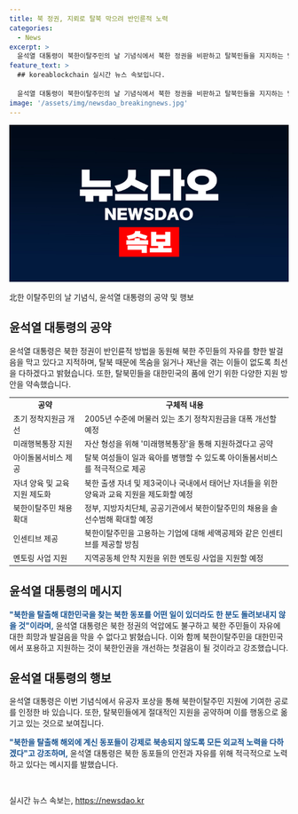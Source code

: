 ```yaml
---
title: 북 정권, 지뢰로 탈북 막으려 반인륜적 노력
categories:
  - News
excerpt: >
  윤석열 대통령이 북한이탈주민의 날 기념식에서 북한 정권을 비판하고 탈북민들을 지지하는 발언을 했다. 탈북민들의 안전한 대한민국 안착을 약속하며 초기 정착지원금 개선과 여성과 자녀들을 위한 지원책을 발표했고, 북한이탈주민 고용을 촉진하는 인센티브를 제시했다. 또한 북한정권의 인권 문제를 해결하여 자유통일을 향한 노력을 약속하며, 꾸준한 노력에 대한 격려와 성과를 찬양하며 훈·포장 및 표창을 수여했다.
feature_text: >
  ## koreablockchain 실시간 뉴스 속보입니다.

  윤석열 대통령이 북한이탈주민의 날 기념식에서 북한 정권을 비판하고 탈북민들을 지지하는 발언을 했다. 탈북민들의 안전한 대한민국 안착을 약속하며 초기 정착지원금 개선과 여성과 자녀들을 위한 지원책을 발표했고, 북한이탈주민 고용을 촉진하는 인센티브를 제시했다. 또한 북한정권의 인권 문제를 해결하여 자유통일을 향한 노력을 약속하며, 꾸준한 노력에 대한 격려와 성과를 찬양하며 훈·포장 및 표창을 수여했다.
image: '/assets/img/newsdao_breakingnews.jpg'
---
```


<p><img src="/assets/img/newsdao_breakingnews.jpg" alt="koreablockchain 속보" /></p>

<p>北한 이탈주민의 날 기념식, 윤석열 대통령의 공약 및 행보 </p>

<h2 data-ke-size="size26">윤석열 대통령의 공약</h2>

<p data-ke-size="size16">윤석열 대통령은 북한 정권이 반인륜적 방법을 동원해 북한 주민들의 자유를 향한 발걸음을 막고 있다고 지적하며, 탈북 때문에 목숨을 잃거나 재난을 겪는 이들이 없도록 최선을 다하겠다고 밝혔습니다. 또한, 탈북민들을 대한민국의 품에 안기 위한 다양한 지원 방안을 약속했습니다.</p>

<table>
  <tr>
    <td style="text-align: center; height: 17px;"><b>공약</b></td>
    <td style="text-align: center; height: 17px;"><b>구체적 내용</b></td>
  </tr>
  <tr>
    <td>초기 정착지원금 개선</td>
    <td>2005년 수준에 머물러 있는 초기 정착지원금을 대폭 개선할 예정</td>
  </tr>
  <tr>
    <td>미래행복통장 지원</td>
    <td>자산 형성을 위해 '미래행복통장'을 통해 지원하겠다고 공약</td>
  </tr>
  <tr>
    <td>아이돌봄서비스 제공</td>
    <td>탈북 여성들이 일과 육아를 병행할 수 있도록 아이돌봄서비스를 적극적으로 제공</td>
  </tr>
  <tr>
    <td>자녀 양육 및 교육 지원 제도화</td>
    <td>북한 출생 자녀 및 제3국이나 국내에서 태어난 자녀들을 위한 양육과 교육 지원을 제도화할 예정</td>
  </tr>
  <tr>
    <td>북한이탈주민 채용 확대</td>
    <td>정부, 지방자치단체, 공공기관에서 북한이탈주민의 채용을 솔선수범해 확대할 예정</td>
  </tr>
  <tr>
    <td>인센티브 제공</td>
    <td>북한이탈주민을 고용하는 기업에 대해 세액공제와 같은 인센티브를 제공할 방침</td>
  </tr>
  <tr>
    <td>멘토링 사업 지원</td>
    <td>지역공동체 안착 지원을 위한 멘토링 사업을 지원할 예정</td>
  </tr>
</table>

<h2 data-ke-size="size26">윤석열 대통령의 메시지</h2>

<p data-ke-size="size16"><b><span style="color: #1a5490;">"북한을 탈출해 대한민국을 찾는 북한 동포를 어떤 일이 있더라도 한 분도 돌려보내지 않을 것"이라며,</span></b> 윤석열 대통령은 북한 정권의 억압에도 불구하고 북한 주민들이 자유에 대한 희망과 발걸음을 막을 수 없다고 밝혔습니다. 이와 함께 북한이탈주민을 대한민국에서 포용하고 지원하는 것이 북한인권을 개선하는 첫걸음이 될 것이라고 강조했습니다.</p>

<h2 data-ke-size="size26">윤석열 대통령의 행보</h2>

<p data-ke-size="size16">윤석열 대통령은 이번 기념식에서 유공자 포상을 통해 북한이탈주민 지원에 기여한 공로를 인정한 바 있습니다. 또한, 탈북민들에게 절대적인 지원을 공약하며 이를 행동으로 옮기고 있는 것으로 보여집니다.</p>

<p data-ke-size="size16"><b><span style="color: #1a5490;">"북한을 탈출해 해외에 계신 동포들이 강제로 북송되지 않도록 모든 외교적 노력을 다하겠다"고 강조하며,</span></b> 윤석열 대통령은 북한 동포들의 안전과 자유를 위해 적극적으로 노력하고 있다는 메시지를 발했습니다.</p>

<p data-ke-size="size16">&nbsp;</p>
실시간 뉴스 속보는, <a href="https://newsdao.kr" rel="dofollow">https://newsdao.kr</a>


